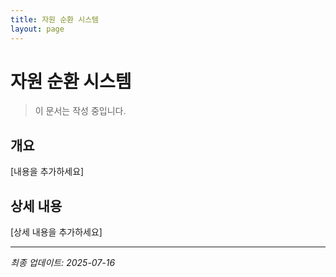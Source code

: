 ```yaml
---
title: 자원 순환 시스템
layout: page
---
```


# 자원 순환 시스템

> 이 문서는 작성 중입니다.

## 개요

[내용을 추가하세요]

## 상세 내용

[상세 내용을 추가하세요]

---

*최종 업데이트: 2025-07-16*

